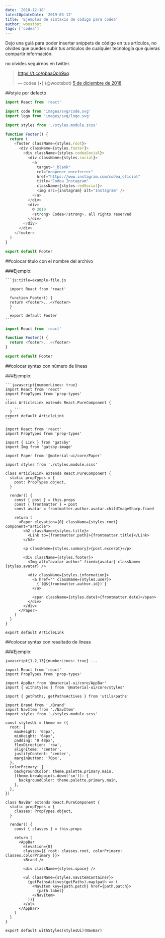 ```yaml
---
date: '2018-12-18'
latestUpdateDate: '2019-03-12'
title: 'Ejemplos de sintaxis de código para codea'
author: woostbot
tags: ['codea']
---
```


Dejo una guiá para poder insertar snippets de código en tus artículos, no olvides que puedes subir tus artículos de cualquier tecnología que quieras compartir información.

no olvides seguirnos en twitter.

<blockquote class="twitter-tweet" data-lang="es"><p lang="und" dir="ltr"><a href="https://t.co/pbaaQph9xq">https://t.co/pbaaQph9xq</a></p>&mdash; codea (•} (@wootsbot) <a href="https://twitter.com/wootsbot/status/1070200020391981056?ref_src=twsrc%5Etfw">5 de diciembre de 2018</a></blockquote>
<script async src="https://platform.twitter.com/widgets.js" charset="utf-8"></script>

##style por defecto

```js
import React from 'react'

import code from 'images/svg/code.svg'
import logo from 'images/svg/logo.svg'

import styles from './styles.module.scss'

function Footer() {
  return (
    <footer className={styles.root}>
      <div className={styles.footer}>
        <div className={styles.codeaSocial}>
          <div className={styles.social}>
            <a
              target="_blank"
              rel="noopener noreferrer"
              href="https://www.instagram.com/codea_oficial"
              title="Codea Instagram"
              className={styles.redSocial}>
              <img src={instagram} alt="Instagram" />
            </a>
          </div>
          <div>
            © 2019
            <strong> Codea</strong>, all rights reserved
          </div>
        </div>
      </div>
    </footer>
  )
}

export default Footer
```

##colocar título con el nombre del archivo

###Ejemplo:

    ```js:title=example-file.js

      import React from 'react'

      function Footer() {
      return <footer>...</footer>
      }

      export default Footer
    ```

```js:title=example-file.js
import React from 'react'

function Footer() {
  return <footer>...</footer>
}

export default Footer
```

##colocar syntax con número de líneas

###Ejemplo:

    ```javascript{numberLines: true}
    import React from 'react'
    import PropTypes from 'prop-types'
    ...
    class ArticleLink extends React.PureComponent {
        ...
      }
    export default ArticleLink
    ```

```js{numberLines: true}
import React from 'react'
import PropTypes from 'prop-types'

import { Link } from 'gatsby'
import Img from 'gatsby-image'

import Paper from '@material-ui/core/Paper'

import styles from './styles.module.scss'

class ArticleLink extends React.PureComponent {
  static propTypes = {
    post: PropTypes.object,
  }

  render() {
    const { post } = this.props
    const { frontmatter } = post
    const avatar = frontmatter.author.avatar.childImageSharp.fixed

    return (
      <Paper elevation={0} className={styles.root} component="article">
        <h2 className={styles.title}>
          <Link to={frontmatter.path}>{frontmatter.title}</Link>
        </h2>

        <p className={styles.summary}>{post.excerpt}</p>

        <div className={styles.footer}>
          <Img alt="avatar author" fixed={avatar} className={styles.avatar} />

          <div className={styles.information}>
            <a href="" className={styles.user}>
              {`(@${frontmatter.author.id})`}
            </a>

            <span className={styles.date}>{frontmatter.date}</span>
          </div>
        </div>
      </Paper>
    )
  }
}

export default ArticleLink
```

##colocar syntax con resaltado de líneas

###Ejemplo:

`javascript{1-2,13}{numberLines: true} ...`

```javascript{1-2,13}{numberLines: true}
import React from 'react'
import PropTypes from 'prop-types'

import AppBar from '@material-ui/core/AppBar'
import { withStyles } from '@material-ui/core/styles'

import { getPaths, getPathsActives } from 'utils/paths'

import Brand from './Brand'
import NavItem from './NavItem'
import styles from './styles.module.scss'

const stylesUi = theme => ({
  root: {
    maxHeight: '64px',
    minHeight: '64px',
    padding: '0 48px',
    flexDirection: 'row',
    alignItems: 'center',
    justifyContent: 'center',
    marginButton: '70px',
  },
  colorPrimary: {
    backgroundColor: theme.palette.primary.main,
    [theme.breakpoints.down('sm')]: {
      backgroundColor: theme.palette.primary.main,
    },
  },
})

class NavBar extends React.PureComponent {
  static propTypes = {
    classes: PropTypes.object,
  }

  render() {
    const { classes } = this.props

    return (
      <AppBar
        elevation={0}
        classes={{ root: classes.root, colorPrimary: classes.colorPrimary }}>
        <Brand />

        <div className={styles.space} />

        <ul className={styles.navItemContainer}>
          {getPathsActives(getPaths).map(path => (
            <NavItem key={path.patch} href={path.patch}>
              {path.label}
            </NavItem>
          ))}
        </ul>
      </AppBar>
    )
  }
}

export default withStyles(stylesUi)(NavBar)
```
